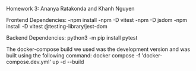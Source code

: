 Homework 3: Ananya Ratakonda and Khanh Nguyen

Frontend Dependencies: -npm install -npm -D vitest -npm -D jsdom -npm install -D vitest @testing-library/jest-dom

Backend Dependencies: python3 -m pip install pytest

The docker-compose build we used was the development version and was built using the following command: docker compose -f 'docker-compose.dev.yml' up -d --build
